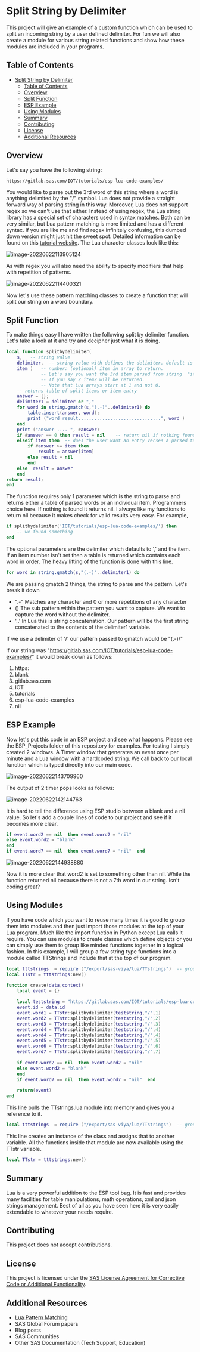 # Split String by Delimiter

This project will give an example of a custom function which can be used to split an incoming string by a user defined delimiter.  For fun we will also create a module for various string related functions and show how these modules are included in your programs. 

## Table of Contents


* [Split String by Delimiter](#split-string-by-delimiter)
    * [Table of Contents](#table-of-contents)
    * [Overview](#overview)
    * [Split Function](#split-function)
    * [ESP Example](#esp-example)
    * [Using Modules](#using-modules)
    * [Summary](#summary)
    * [Contributing](#contributing)
    * [License](#license)
    * [Additional Resources](additional-resources)


## Overview

Let's say you have the following string: 

```http
https://gitlab.sas.com/IOT/tutorials/esp-lua-code-examples/
```

You would like to parse out the 3rd word of this string where a word is anything delimited by the "/" symbol.   Lua does not provide a straight forward way of parsing string in this way.  Moreover, Lua does not support regex so we can't use that either.   Instead of using regex, the Lua string library has a special set of characters used in syntax matches. Both can be very similar, but Lua pattern matching is more limited and has a different syntax.   If you are like me and find regex infinitely confusing, this dumbed down version might just hit the sweet spot.  Detailed information can be found on this [tutorial website](https://riptutorial.com/lua/example/20315/lua-pattern-matching).  The Lua character classes look like this: 

![image-20220622113905124](Images/image-20220622113905124.png) 



As with regex you will also need the ability to specify modifiers that help with repetition of patterns.

![image-20220622114400321](Images/image-20220622114400321.png) 

Now let's use these pattern matching classes to create a function that will split our string on a word boundary. 

## Split Function

To make things easy I have written the following split by delimiter function.  Let's take a look at it and try and decipher just what it is doing. 

```lua
local function splitbydelimiter(
    s,   -- string value
    delimiter,  -- string value with defines the delimiter. default is ","
    item )   -- number: (optional) item in array to return.  
             -- Let's say you want the 3rd item parsed from string  "item1,item2,item3"
             -- If you say 2 item2 will be returned.  
             -- Note that Lua arrays start at 1 and not 0.  
    -- returns table of split items or item entry 
    answer = {};
    delimiter1 = delimiter or ","
    for word in string.gmatch(s,"(.-)"..delimiter1) do
        table.insert(answer, word);
        print ("word result...............................", word )
    end
    print ("answer .... ", #answer)
    if #answer == 0 then result = nil    -- return nil if nothing found. 
    elseif item then  -- does the user want an entry verses a parsed table?
        if #answer >= item then 
            result = answer[item]
        else result = nil     
        end 
    else  result = answer    
    end 
return result;
end
```



The function requires only 1 parameter which is the string to parse and returns either a table of parsed words or an individual item.  Programmers choice here.  If nothing is found it returns nil.  I always like my functions to return nil because it makes check for valid results very easy.  For example, 

```lua
if splitbydelimiter('IOT/tutorials/esp-lua-code-examples/') then 
    -- we found something 
end 
```

The optional parameters are the delimiter which defaults to ',' and the item.   If an item number isn't set then a table is returned which contains each word in order.   The heavy lifting of the function is done with this line.

```lua
for word in string.gmatch(s,"(.-)"..delimiter1) do
```

We are passing gmatch 2 things,  the string to parse and the pattern.  Let's break it down

- ".-"  Matches any character and 0 or more repetitions of any character 
- ()    The sub pattern within the pattern you want to capture.  We want to capture the word without the delimiter. 
- '..'   In Lua this is string concatenation.  Our pattern will be the first string concatenated to the contents of the delimiter1 variable.

If we use a delimiter of '/'  our pattern passed to gmatch would be "(.-)/"

if our string was "https://gitlab.sas.com/IOT/tutorials/esp-lua-code-examples/"  it would break down as follows: 

1. https:
2. blank
3. gitlab.sas.com
4. IOT
5. tutorials
6. esp-lua-code-examples
7. nil

## ESP Example

Now let's put this code in an ESP project and see what happens.  Please see the ESP_Projects folder of this repository for examples.  For testing I simply created 2 windows.  A Timer window that generates an event once per minute and a Lua window with a hardcoded string.  We call back to our local function which is typed directly into our main code. 

![image-20220622143709960](Images/image-20220622143709960.png) 

The output of 2 timer pops looks as follows:  

![image-20220622142144763](Images/image-20220622142144763.png)

It is hard to tell the difference using ESP studio between a blank and a nil value.  So let's add a couple lines of code to our project and see if it becomes more clear. 

```lua
if event.word2 == nil  then event.word2 = "nil"  
else event.word2 = "blank"    
end 
if event.word7 == nil  then event.word7 = "nil"  end 
```

![image-20220622144938880](Images/image-20220622144938880.png) 

Now it is more clear that word2 is set to something other than nil.  While the function returned nil because there is not a 7th word in our string.   Isn't coding great? 

## Using Modules

If you have code which you want to reuse many times it is good to group them into modules and then just import those modules at the top of your Lua program.  Much like the import function in Python except Lua calls it require.  You can use modules to create classes which define objects or you can simply use them to group like minded functions together in a logical fashion.  In this example, I will group a few string type functions into a module called TTStrings and include that at the top of our program.   

```lua
local tttstrings  = require ("/export/sas-viya/lua/TTstrings")  -- group of string functions
local TTstr = tttstrings:new()

function create(data,context)
    local event = {}
    
    local teststring = "https://gitlab.sas.com/IOT/tutorials/esp-lua-code-examples/"
    event.id = data.id
    event.word1 = TTstr:splitbydelimiter(teststring,"/",1)
    event.word2 = TTstr:splitbydelimiter(teststring,"/",2)
    event.word3 = TTstr:splitbydelimiter(teststring,"/",3)
    event.word4 = TTstr:splitbydelimiter(teststring,"/",4)
    event.word4 = TTstr:splitbydelimiter(teststring,"/",4)
    event.word5 = TTstr:splitbydelimiter(teststring,"/",5)
    event.word6 = TTstr:splitbydelimiter(teststring,"/",6)
    event.word7 = TTstr:splitbydelimiter(teststring,"/",7)
    
    if event.word2 == nil  then event.word2 = "nil"  
    else event.word2 = "blank"    
    end 
    if event.word7 == nil  then event.word7 = "nil"  end 
    
    return(event)
end
```

This line pulls the TTstrings.lua module into memory and gives you a reference to it.  

```lua
local tttstrings  = require ("/export/sas-viya/lua/TTstrings")  -- group of string functions
```

This line creates an instance of the class and assigns that to another variable.  All the functions inside that module are now available using the TTstr variable.

```lua
local TTstr = tttstrings:new()
```

## Summary

Lua is a very powerful addition to the ESP tool bag. It is fast and provides many facilities for table manipulations, math operations, xml and json strings management. Best of all as you have seen here it is very easily extendable to whatever your needs require.

## Contributing

This project does not accept contributions.

## License

This project is licensed under the [SAS License Agreement for Corrective Code or Additional Functionality](LICENSE).

## Additional Resources


* [Lua Pattern Matching](https://riptutorial.com/lua/example/20315/lua-pattern-matching)
* SAS Global Forum papers
* Blog posts
* SAS Communities
* Other SAS Documentation (Tech Support, Education)
